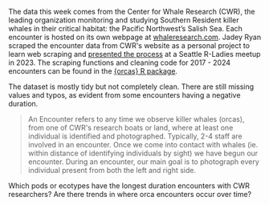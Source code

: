 The data this week comes from the Center for Whale Research (CWR), the leading organization monitoring and studying Southern Resident killer whales in their critical habitat: the Pacific Northwest’s Salish Sea. Each encounter is hosted on its own webpage at [whaleresearch.com](https://www.whaleresearch.com/encounters). Jadey Ryan scraped the encounter data from CWR's website as a personal project to learn web scraping and [presented the process](https://jadeynryan.github.io/orcas/) at a Seattle R-Ladies meetup in 2023. The scraping functions and cleaning code for 2017 - 2024 encounters can be found in the [{orcas} R package](https://github.com/jadeynryan/orcas).

The dataset is mostly tidy but not completely clean. There are still missing values and typos, as evident from some encounters having a negative duration.

> An Encounter refers to any time we observe killer whales (orcas), from one of CWR's research boats or land, where at least one individual is identified and photographed. Typically, 2-4 staff are involved in an encounter. Once we come into contact with whales (ie. within distance of identifying individuals by sight) we have begun our encounter. During an encounter, our main goal is to photograph every individual present from both the left and right side.

Which pods or ecotypes have the longest duration encounters with CWR researchers? Are there trends in where orca encounters occur over time?